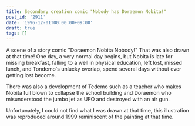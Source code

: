 ```yaml
---
title: Secondary creation comic "Nobody has Doraemon Nobita!"
post_id: '2911'
date: '1996-12-01T00:00:00+09:00'
draft: true
tags: []
---
```


A scene of a story comic "Doraemon Nobita Nobody!" That was also drawn at that time! One day, a very normal day begins, but Nobita is late for missing breakfast, falling to a well in physical education, left lost, missed lunch, and Tondemo's unlucky overlap, spend several days without ever getting lost become.

There was also a development of Tedemo such as a teacher who makes Nobita full blown to collapse the school building and Doraemon who misunderstood the jumbo jet as UFO and destroyed with an air gun.

Unfortunately, I could not find what I was drawn at that time, this illustration was reproduced around 1999 reminiscent of the painting at that time.

